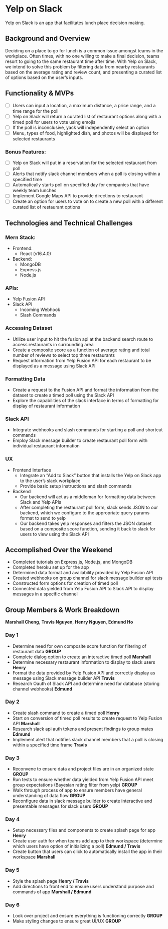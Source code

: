 # Yelp on Slack
Yelp on Slack is an app that facilitates lunch place decision making.

## Background and Overview

Deciding on a place to go for lunch is a common issue amongst teams in the workplace. Often times, with no one willing to make a final decision, teams resort to going to the same restaurant time after time. With Yelp on Slack, we intend to solve this problem by filtering data from nearby restaurants based on the average rating and review count, and presenting a curated list of options based on the user’s inputs.

## Functionality & MVPs
- [ ] Users can input a location, a maximum distance, a price range, and a time range for the poll
- [ ] Yelp on Slack will return a curated list of restaurant options along with a timed poll for users to vote using emojis
- [ ] If the poll is inconclusive, yack will independently select an option
- [ ] Menu, types of food, highlighted dish, and photos will be displayed for selected restaurants

### Bonus Features:
- [ ] Yelp on Slack will put in a reservation for the selected restaurant from poll
- [ ] Alerts that notify slack channel members when a poll is closing within a specified time
- [ ] Automatically starts poll on specified day for companies that have weekly team lunches
- [ ] Implement Google Maps API to provide directions to restaurant
- [ ] Create an option for users to vote on to create a new poll with a different curated list of restaurant options

## Technologies and Technical Challenges

### Mern Stack:
* Frontend:
  * React (v16.4.0)
* Backend:
  * MongoDB
  * Express.js
  * Node.js
### APIs:
* Yelp Fusion API
* Slack API
  * Incoming Webhook
  * Slash Commands

### Accessing Dataset
* Utilize user input to hit the fusion api at the backend search route to access restaurants in surrounding area
* Create a composite score as a function of average rating and total number of reviews to select top three restaurants
* Request information from Yelp Fusion API for each restaurant to be displayed as a message using Slack API

### Formatting Data
* Create a request to the Fusion API and format the information from the dataset to create a timed poll using the Slack API
* Explore the capabilities of the slack interface in terms of formatting for display of restaurant information

### Slack API
* Integrate webhooks and slash commands for starting a poll and shortcut commands
* Employ Slack message builder to create restaurant poll form with individual restaurant information

### UX
* Frontend Interface
  * Integrate an “Add to Slack” button that installs the Yelp on Slack app to the user’s slack workplace
  * Provide basic setup instructions and slash commands
* Backend
  * Our backend will act as a middleman for formatting data between Slack and Yelp APIs
  * After completing the restaurant poll form, slack sends JSON to our backend, which we configure to the appropriate query params format to send to yelp
  * Our backend takes yelp responses and filters the JSON dataset based on a composite score function, sending it back to slack for users to view using the Slack API

## Accomplished Over the Weekend
* Completed tutorials on Express.js, Node.js, and MongoDB
* Completed heroku set up for the app
* Determined data format and availability provided by Yelp Fusion API
* Created webhooks on group channel for slack message builder api tests
* Constructed form options for creation of timed poll 
* Connected data yielded from Yelp Fusion API to Slack API to display messages in a specific channel

## Group Members & Work Breakdown
**Marshall Cheng**, 
**Travis Nguyen**, 
**Henry Nguyen**, 
**Edmund Ho**


### Day 1
  - Determine need for own composite score function for filtering of restaurant data **GROUP**
  - Complete dialog option to create an interactive timed poll **Marshall**
  - Determine necessary restaurant information to display to slack users **Henry**
  - Format the data provided by Yelp Fusion API and correctly display as message using Slack message builder API **Travis**
  - Research Oauth of Slack API and determine need for database (storing channel webhooks) **Edmund**

### Day 2
  - Create slash command to create a timed poll **Henry**
  - Start on conversion of timed poll results to create request to Yelp Fusion API **Marshall**
  - Research slack api auth tokens and present findings to group mates **Edmund**
  - Implement alert that notifies slack channel members that a poll is closing within a specified time frame **Travis**

### Day 3
  - Reconvene to ensure data and project files are in an organized state **GROUP**
  - Run tests to ensure whether data yielded from Yelp Fusion API meet group expectations (Bayesian rating filter from yelp) **GROUP**
  - Walk through process of app to ensure members have general understanding of data flow **GROUP**
  - Reconfigure data in slack message builder to create interactive and presentable messages for slack users **GROUP**


### Day 4
  - Setup necessary files and components to create splash page for app **Henry**
  - Create user auth for when teams add app to their workspace (determine which users have option of initializing a poll) **Edmund / Travis**
  - Create button that users can click to automatically install the app in their workspace **Marshall**

### Day 5
  - Style the splash page **Henry / Travis**
  - Add directions to front end to ensure users understand purpose and commands of app **Marshall / Edmund**

### Day 6
 - Look over project and ensure everything is functioning correctly **GROUP**
 - Make styling changes to ensure great UI/UX **GROUP**
